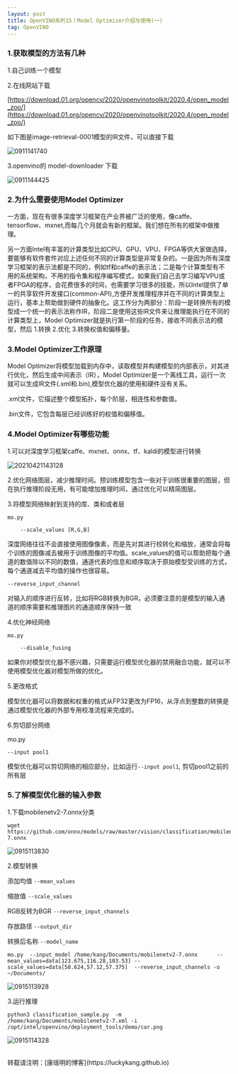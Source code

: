 ```yaml
---
layout: post
title: OpenVINO系列15丨Model Optimizer介绍与使用(一)
tag: OpenVINO
---
```



### 1.获取模型的方法有几种
1.自己训练一个模型

2.在线网站下载

[https://download.01.org/opencv/2020/openvinotoolkit/2020.4/open_model_zoo/](https://download.01.org/opencv/2020/openvinotoolkit/2020.4/open_model_zoo/)


如下图是image-retrieval-0001模型的IR文件，可以直接下载

![0911141740](https://cdn.jsdelivr.net/gh/luckykang/picture_bed/blogs_images/0911141740.png)

3.openvino的 model-downloader 下载

![0911144425](https://cdn.jsdelivr.net/gh/luckykang/picture_bed/blogs_images/0911144425.png)

### 2.为什么需要使用Model Optimizer

一方面，现在有很多深度学习框架在产业界被广泛的使用，像caffe、tensorflow、mxnet,而每几个月就会有新的框架。我们想在所有的框架中做推理。

另一方面Intel有丰富的计算类型比如CPU、GPU、VPU、FPGA等供大家做选择，要能够有软件套件对应上述任何不同的计算类型是非常复杂的。一是因为所有深度学习框架的表示法都是不同的，例如tf和caffe的表示法；二是每个计算类型有不用的系统架构，不用的指令集和程序编写模式，如果我们自己去学习编写VPU或者FPGA的程序，会花费很多的时间，也需要学习很多的技能，所以Intel提供了单一的共享软件开发接口(common-API),方便开发推理程序并在不同的计算类型上运行，基本上帮助做到硬件的抽象化。这工作分为两部分：阶段一是转换所有的模型成一个统一的表示法称作IR，阶段二是使用这些IR文件来让推理能执行在不同的计算类型上，Model Optimizer就是执行第一阶段的任务，接收不同表示法的模型，然后 1.转换 2.优化 3.转换权值和偏移量。

### 3.Model Optimizer工作原理

Model Optimizer将模型加载到内存中，读取模型并构建模型的内部表示，对其进行优化，然后生成中间表示（IR），Model Optimizer是一个离线工具，运行一次就可以生成IR文件(.xml和.bin),模型优化器的使用和硬件没有关系。

.xml文件，它描述整个模型拓扑，每个阶层，相连性和参数值。

.bin文件，它包含每层已经训练好的权值和偏移值。


### 4.Model Optimizer有哪些功能

1.可以对深度学习框架caffe、mxnet、onnx、tf、kaldi的模型进行转换

![20210421143128](https://cdn.jsdelivr.net/gh/luckykang/picture_bed/blogs_images/20210421143128.png)

2.优化网络图层，减少推理时间。预训练模型包含一些对于训练很重要的图层，但在执行推理阶段无用，有可能增加推理时间，通过优化可以精简图层。

3.将模型网络映射到支持的库、类和或者层

```
mo.py

    --scale_values [R,G,B]
```

深度网络往往不会直接使用图像像素，而是先对其进行校转化和缩放，通常会将每个训练的图像减去被用于训练图像的平均值。scale_values的值可以帮助把每个通道的数值除以不同的数值，通道代表的信息和顺序取决于原始模型受训练的方式，每个通道减去平均值的操作也很容易。

    --reverse_input_channel

对输入的顺序进行反转，比如将RGB转换为BGR，必须要注意的是模型的输入通道的顺序需要和推理图片的通道顺序保持一致

4.优化神经网络

```
mo.py

    --disable_fusing
```

如果你对模型优化器不感兴趣，只需要运行模型优化器的禁用融合功能，就可以不使用模型优化器对模型所做的优化。

5.更改格式

模型优化器可以将数据和权重的格式从FP32更改为FP16，从浮点到整数的转换是通过模型优化器的外部专用校准流程来完成的。

6.剪切部分网络

mo.py

    --input pool1

模型优化器可以剪切网络的相应部分，比如运行`--input pool1`, 剪切pool1之前的所有层

### 5.了解模型优化器的输入参数

1.下载mobilenetv2-7.onnx分类

```
wget https://github.com/onnx/models/raw/master/vision/classification/mobilenet/model/mobilenetv2-7.onnx
```

![0915113830](https://cdn.jsdelivr.net/gh/luckykang/picture_bed/blogs_images/0915113830.png)

2.模型转换

添加均值 `--mean_values`

缩放值 `--scale_values`

RGB反转为BGR `--reverse_input_channels`

存放路径 `--output_dir` 

转换后名称 `--model_name`

```
mo.py  --input_model /home/kang/Documents/mobilenetv2-7.onnx      --mean_values=data[123.675,116.28,103.53] --scale_values=data[58.624,57.12,57.375]  --reverse_input_channels -o ~/Documents/
```

![0915113928](https://cdn.jsdelivr.net/gh/luckykang/picture_bed/blogs_images/0915113928.png)

3.运行推理

```
python3 classification_sample.py  -m  /home/kang/Documents/mobilenetv2-7.xml -i /opt/intel/openvino/deployment_tools/demo/car.png
```

![0915114328](https://cdn.jsdelivr.net/gh/luckykang/picture_bed/blogs_images/0915114328.png)

<br>
转载请注明：[康瑶明的博客](https://luckykang.github.io)